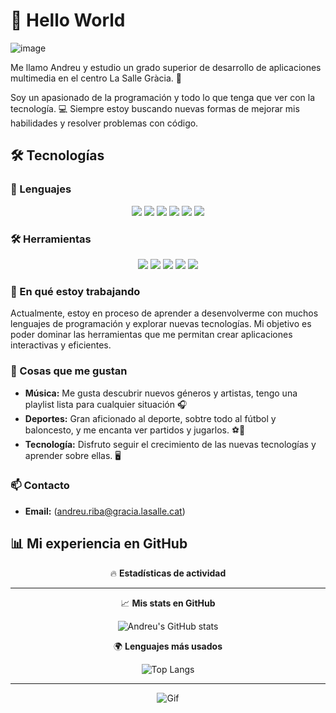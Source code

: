 # 👋 Hello World
![image](https://github.com/user-attachments/assets/9370da93-7763-480c-ac51-03ca609ff8ee)

Me llamo Andreu y estudio un grado superior de desarrollo de aplicaciones multimedia en el centro La Salle Gràcia. 🚀

Soy un apasionado de la programación y todo lo que tenga que ver con la tecnología. 💻 Siempre estoy buscando nuevas formas de mejorar mis habilidades y resolver problemas con código.

## 🛠️ Tecnologías

### 📌 Lenguajes
<p align="center">
  <img src="https://img.shields.io/badge/Python-3776AB?style=for-the-badge&logo=python&logoColor=white"/>
  <img src="https://img.shields.io/badge/Java-ED8B00?style=for-the-badge&logo=openjdk&logoColor=white"/>
  <img src="https://img.shields.io/badge/SQL-336791?style=for-the-badge&logo=postgresql&logoColor=white"/>
  <img src="https://img.shields.io/badge/HTML5-E34F26?style=for-the-badge&logo=html5&logoColor=white"/>
  <img src="https://img.shields.io/badge/CSS3-1572B6?style=for-the-badge&logo=css3&logoColor=white"/>
  <img src="https://img.shields.io/badge/JavaScript-F7DF1E?style=for-the-badge&logo=javascript&logoColor=black"/>
</p>

### 🛠️ Herramientas
<p align="center">
  <img src="https://img.shields.io/badge/Git-F05032?style=for-the-badge&logo=git&logoColor=white"/>
  <img src="https://img.shields.io/badge/GitHub-181717?style=for-the-badge&logo=github&logoColor=white"/>
  <img src="https://img.shields.io/badge/VS%20Code-0078D4?style=for-the-badge&logo=visualstudiocode&logoColor=white"/>
  <img src="https://img.shields.io/badge/IntelliJ%20IDEA-000000?style=for-the-badge&logo=intellijidea&logoColor=white"/>
  <img src="https://img.shields.io/badge/VirtualBox-183A61?style=for-the-badge&logo=virtualbox&logoColor=white"/>
</p>

### 🌱 En qué estoy trabajando  
Actualmente, estoy en proceso de aprender a desenvolverme con muchos lenguajes de programación y explorar nuevas tecnologías. Mi objetivo es poder dominar las herramientas que me permitan crear aplicaciones interactivas y eficientes.

### 🎵 Cosas que me gustan  
- **Música:** Me gusta descubrir nuevos géneros y artistas, tengo una playlist lista para cualquier situación 🎧  
- **Deportes:** Gran aficionado al deporte, sobtre todo al fútbol y baloncesto, y me encanta ver partidos y jugarlos. ⚽🏀  
- **Tecnología:** Disfruto seguir el crecimiento de las nuevas tecnologías y aprender sobre ellas. 🖥️

### 📫 Contacto  
- **Email:** (andreu.riba@gracia.lasalle.cat)  


## 📊 Mi experiencia en GitHub

<div align="center">

🔥 **Estadísticas de actividad**

---

📈 **Mis stats en GitHub**

![Andreu's GitHub stats](https://github-readme-stats.vercel.app/api?username=RibaAndreu&show_icons=true&theme=radical)

🌍 **Lenguajes más usados**

![Top Langs](https://github-readme-stats.vercel.app/api/top-langs/?username=RibaAndreu&layout=compact&theme=radical)

---

![Gif](https://cdn.pixabay.com/animation/2022/09/07/08/55/08-55-43-_512.gif)

</div>

<!---
RibaAndreu/RibaAndreu is a ✨ special ✨ repository because its `README.md` (this file) appears on your GitHub profile.
You can click the Preview link to take a look at your changes.
--->
